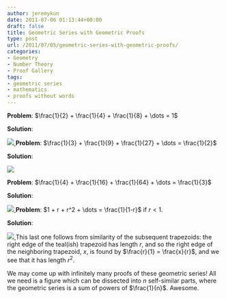 ```yaml
---
author: jeremykun
date: 2011-07-06 01:13:44+00:00
draft: false
title: Geometric Series with Geometric Proofs
type: post
url: /2011/07/05/geometric-series-with-geometric-proofs/
categories:
- Geometry
- Number Theory
- Proof Gallery
tags:
- geometric series
- mathematics
- proofs without words
---
```


**Problem**: $\frac{1}{2} + \frac{1}{4} + \frac{1}{8} + \dots = 1$

**Solution**:

[![](http://jeremykun.files.wordpress.com/2011/07/halves.png)
](http://jeremykun.files.wordpress.com/2011/07/halves.png)
**Problem**: $\frac{1}{3} + \frac{1}{9} + \frac{1}{27} + \dots = \frac{1}{2}$

**Solution**:


[![](http://jeremykun.files.wordpress.com/2011/07/thirds.png)
](http://jeremykun.files.wordpress.com/2011/07/thirds.png)




**Problem**: $\frac{1}{4} + \frac{1}{16} + \frac{1}{64} + \dots = \frac{1}{3}$




**Solution**:




[![](http://jeremykun.files.wordpress.com/2011/07/proof-without-words-fourths.gif)
](http://jeremykun.files.wordpress.com/2011/07/proof-without-words-fourths.gif)
**Problem**: $1 + r + r^2 + \dots = \frac{1}{1-r}$ if $r < 1$.




**Solution**:




[![](http://jeremykun.files.wordpress.com/2011/07/trapezoids.png)
](http://jeremykun.files.wordpress.com/2011/07/trapezoids.png)This last one follows from similarity of the subsequent trapezoids: the right edge of the teal(ish) trapezoid has length $r$, and so the right edge of the neighboring trapezoid, $x$, is found by $\frac{r}{1} = \frac{x}{r}$, and we see that it has length $r^2$.




We may come up with infinitely many proofs of these geometric series! All we need is a figure which can be dissected into $n$ self-similar parts, where the geometric series is a sum of powers of $\frac{1}{n}$. Awesome.
